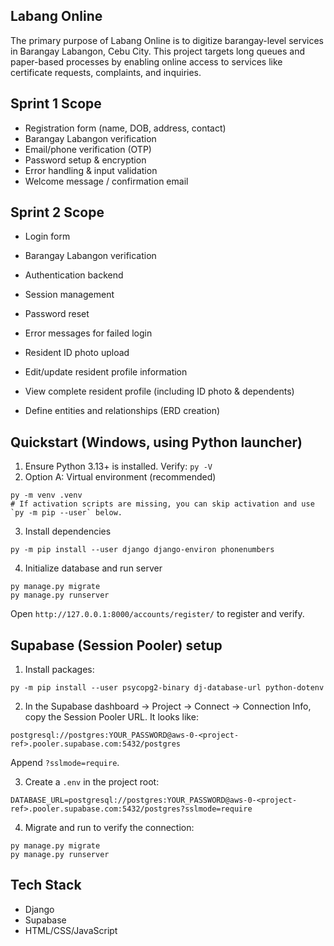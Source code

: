 ## Labang Online

The primary purpose of Labang Online is to digitize barangay-level services in Barangay Labangon, Cebu City. This project targets long queues and paper-based processes by enabling online access to services like certificate requests, complaints, and inquiries.

## Sprint 1 Scope

- Registration form (name, DOB, address, contact)
- Barangay Labangon verification
- Email/phone verification (OTP)
- Password setup & encryption
- Error handling & input validation
- Welcome message / confirmation email


## Sprint 2 Scope

- Login form       
- Barangay Labangon verification
- Authentication backend
- Session management
- Password reset
- Error messages for failed login

- Resident ID photo upload
- Edit/update resident profile information
- View complete resident profile (including ID photo & dependents)

- Define entities and relationships (ERD creation)



## Quickstart (Windows, using Python launcher)

1) Ensure Python 3.13+ is installed. Verify: `py -V`
2) Option A: Virtual environment (recommended)

```
py -m venv .venv
# If activation scripts are missing, you can skip activation and use `py -m pip --user` below.
```

3) Install dependencies

```
py -m pip install --user django django-environ phonenumbers
```

4) Initialize database and run server

```
py manage.py migrate
py manage.py runserver
```

Open `http://127.0.0.1:8000/accounts/register/` to register and verify.

## Supabase (Session Pooler) setup

1) Install packages:
```
py -m pip install --user psycopg2-binary dj-database-url python-dotenv
```

2) In the Supabase dashboard → Project → Connect → Connection Info, copy the Session Pooler URL. It looks like:
```
postgresql://postgres:YOUR_PASSWORD@aws-0-<project-ref>.pooler.supabase.com:5432/postgres
```
Append `?sslmode=require`.

3) Create a `.env` in the project root:
```
DATABASE_URL=postgresql://postgres:YOUR_PASSWORD@aws-0-<project-ref>.pooler.supabase.com:5432/postgres?sslmode=require
```

4) Migrate and run to verify the connection:
```
py manage.py migrate
py manage.py runserver
```

## Tech Stack
- Django
- Supabase
- HTML/CSS/JavaScript
